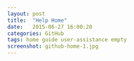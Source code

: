 ```yaml
---
layout: post
title:  "Help Home"
date:   2015-06-27 16:00:20
categories: GitHub
tags: home guide user-assistance empty
screenshot: github-home-1.jpg
---
```

